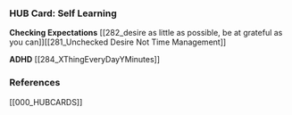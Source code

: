 ### HUB Card: Self Learning


 **Checking Expectations**
[[282_desire as little as possible, be at grateful as you can]][[281_Unchecked Desire Not Time Management]]


 **ADHD**
 [[284_XThingEveryDayYMinutes]]


### References
 [[000_HUBCARDS]]